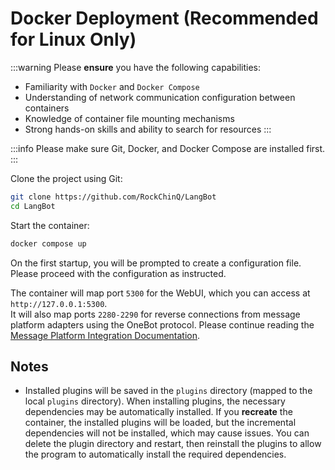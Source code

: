 # Docker Deployment (Recommended for Linux Only)

:::warning
Please **ensure** you have the following capabilities:  
 - Familiarity with `Docker` and `Docker Compose`  
 - Understanding of network communication configuration between containers  
 - Knowledge of container file mounting mechanisms  
 - Strong hands-on skills and ability to search for resources
::: 

:::info
Please make sure Git, Docker, and Docker Compose are installed first.
:::

Clone the project using Git:

```bash
git clone https://github.com/RockChinQ/LangBot
cd LangBot
```

Start the container:

```bash
docker compose up
```

On the first startup, you will be prompted to create a configuration file. Please proceed with the configuration as instructed.

The container will map port `5300` for the WebUI, which you can access at `http://127.0.0.1:5300`.  
It will also map ports `2280-2290` for reverse connections from message platform adapters using the OneBot protocol. Please continue reading the [Message Platform Integration Documentation](/deploy/platforms/aiocqhttp/napcat).

## Notes

- Installed plugins will be saved in the `plugins` directory (mapped to the local `plugins` directory). When installing plugins, the necessary dependencies may be automatically installed. If you **recreate** the container, the installed plugins will be loaded, but the incremental dependencies will not be installed, which may cause issues. You can delete the plugin directory and restart, then reinstall the plugins to allow the program to automatically install the required dependencies.
